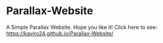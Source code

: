 # Parallax-Website
A Simple Parallax Website. Hope you like it!
Click here to see: https://kayiro24.github.io/Parallax-Website/

